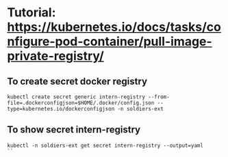 # Tutorial: https://kubernetes.io/docs/tasks/configure-pod-container/pull-image-private-registry/

## To create secret docker registry
```
kubectl create secret generic intern-registry --from-file=.dockerconfigjson=$HOME/.docker/config.json --type=kubernetes.io/dockerconfigjson -n soldiers-ext
```
## To show secret intern-registry
```
kubectl -n soldiers-ext get secret intern-registry --output=yaml
``
